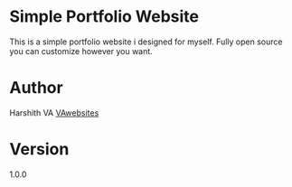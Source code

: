 # Simple Portfolio Website

This is a simple portfolio website i designed for myself. Fully open source you can customize however you want.

# Author

Harshith VA
[VAwebsites](http://www.vawebsites.in)

# Version

1.0.0

